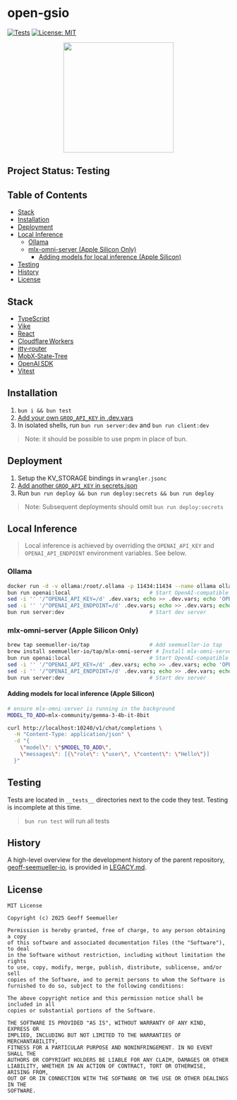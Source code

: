 # open-gsio
[![Tests](https://github.com/geoffsee/open-gsio/actions/workflows/test.yml/badge.svg)](https://github.com/geoffsee/open-gsio/actions/workflows/test.yml)
[![License: MIT](https://img.shields.io/badge/License-MIT-green.svg)](https://opensource.org/licenses/MIT)
</br>
<p align="center">
  <img src="https://github.com/user-attachments/assets/620d2517-e7be-4bb0-b2b7-3aa0cba37ef0" width="250" />
</p>

## Project Status: Testing

## Table of Contents
- [Stack](#stack)
- [Installation](#installation)
- [Deployment](#deployment)
- [Local Inference](#local-inference)
    - [Ollama](#ollama)
    - [mlx-omni-server (Apple Silicon Only)](#mlx-omni-server-apple-silicon-only)
        - [Adding models for local inference (Apple Silicon)](#adding-models-for-local-inference-apple-silicon)
- [Testing](#testing)
- [History](#history)
- [License](#license)

## Stack
* [TypeScript](https://www.typescriptlang.org/)
* [Vike](https://vike.dev/)
* [React](https://react.dev/)
* [Cloudflare Workers](https://developers.cloudflare.com/workers/)
* [itty‑router](https://github.com/kwhitley/itty-router)
* [MobX‑State‑Tree](https://mobx-state-tree.js.org/)
* [OpenAI SDK](https://github.com/openai/openai-node)
* [Vitest](https://vitest.dev/)


## Installation

1. `bun i && bun test`
1. [Add your own `GROQ_API_KEY` in .dev.vars](https://console.groq.com/keys)  
1. In isolated shells, run `bun run server:dev` and `bun run client:dev`

> Note: it should be possible to use pnpm in place of bun. 

## Deployment
1. Setup the KV_STORAGE bindings in `wrangler.jsonc`  
1.  [Add another `GROQ_API_KEY` in secrets.json](https://console.groq.com/keys)
1. Run `bun run deploy && bun run deploy:secrets && bun run deploy`

> Note: Subsequent deployments should omit `bun run deploy:secrets`


## Local Inference
> Local inference is achieved by overriding the `OPENAI_API_KEY` and `OPENAI_API_ENDPOINT` environment variables. See below.
### Ollama
~~~bash
docker run -d -v ollama:/root/.ollama -p 11434:11434 --name ollama ollama/ollama ## Run Ollama (Can also be installed natively)
bun run openai:local                         # Start OpenAI-compatible server
sed -i '' '/^OPENAI_API_KEY=/d' .dev.vars; echo >> .dev.vars; echo 'OPENAI_API_KEY=required-but-not-used' >> .dev.vars # Reset API key
sed -i '' '/^OPENAI_API_ENDPOINT=/d' .dev.vars; echo >> .dev.vars; echo 'OPENAI_API_ENDPOINT=http://localhost:11434' >> .dev.vars # Reset endpoint
bun run server:dev                           # Start dev server
~~~

### mlx-omni-server (Apple Silicon Only)
~~~bash
brew tap seemueller-io/tap                   # Add seemueller-io tap
brew install seemueller-io/tap/mlx-omni-server # Install mlx-omni-server
bun run openai:local                         # Start OpenAI-compatible server
sed -i '' '/^OPENAI_API_KEY=/d' .dev.vars; echo >> .dev.vars; echo 'OPENAI_API_KEY=required-but-not-used' >> .dev.vars # Reset API key
sed -i '' '/^OPENAI_API_ENDPOINT=/d' .dev.vars; echo >> .dev.vars; echo 'OPENAI_API_ENDPOINT=http://localhost:10240' >> .dev.vars # Reset endpoint
bun run server:dev                           # Start dev server
~~~
#### Adding models for local inference (Apple Silicon)

~~~bash
# ensure mlx-omni-server is running in the background 
MODEL_TO_ADD=mlx-community/gemma-3-4b-it-8bit

curl http://localhost:10240/v1/chat/completions \
  -H "Content-Type: application/json" \
  -d "{
    \"model\": \"$MODEL_TO_ADD\",
    \"messages\": [{\"role\": \"user\", \"content\": \"Hello\"}]
  }"
~~~  




## Testing

Tests are located in `__tests__` directories next to the code they test. Testing is incomplete at this time.

> `bun run test` will run all tests

History
---
A high-level overview for the development history of the parent repository, [geoff-seemueller-io](https://geoff.seemueller.io), is provided in [LEGACY.md](./LEGACY.md). 

## License
~~~text
MIT License

Copyright (c) 2025 Geoff Seemueller

Permission is hereby granted, free of charge, to any person obtaining a copy
of this software and associated documentation files (the "Software"), to deal
in the Software without restriction, including without limitation the rights
to use, copy, modify, merge, publish, distribute, sublicense, and/or sell
copies of the Software, and to permit persons to whom the Software is
furnished to do so, subject to the following conditions:

The above copyright notice and this permission notice shall be included in all
copies or substantial portions of the Software.

THE SOFTWARE IS PROVIDED "AS IS", WITHOUT WARRANTY OF ANY KIND, EXPRESS OR
IMPLIED, INCLUDING BUT NOT LIMITED TO THE WARRANTIES OF MERCHANTABILITY,
FITNESS FOR A PARTICULAR PURPOSE AND NONINFRINGEMENT. IN NO EVENT SHALL THE
AUTHORS OR COPYRIGHT HOLDERS BE LIABLE FOR ANY CLAIM, DAMAGES OR OTHER
LIABILITY, WHETHER IN AN ACTION OF CONTRACT, TORT OR OTHERWISE, ARISING FROM,
OUT OF OR IN CONNECTION WITH THE SOFTWARE OR THE USE OR OTHER DEALINGS IN THE
SOFTWARE.
~~~

